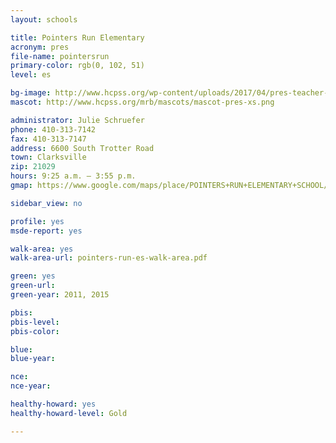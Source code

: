 ```yaml
---
layout: schools

title: Pointers Run Elementary
acronym: pres
file-name: pointersrun
primary-color: rgb(0, 102, 51)
level: es

bg-image: http://www.hcpss.org/wp-content/uploads/2017/04/pres-teacher-classroom-group-instruction.jpg
mascot: http://www.hcpss.org/mrb/mascots/mascot-pres-xs.png

administrator: Julie Schruefer
phone: 410-313-7142
fax: 410-313-7147
address: 6600 South Trotter Road
town: Clarksville
zip: 21029
hours: 9:25 a.m. – 3:55 p.m.
gmap: https://www.google.com/maps/place/POINTERS+RUN+ELEMENTARY+SCHOOL/@39.190697,-76.9280935,17z/data=!3m1!4b1!4m2!3m1!1s0x89b7d931bfb86cbf:0x30ebed15572abf8?hl=en

sidebar_view: no

profile: yes
msde-report: yes 

walk-area: yes
walk-area-url: pointers-run-es-walk-area.pdf

green: yes
green-url:
green-year: 2011, 2015

pbis:
pbis-level:
pbis-color:

blue: 
blue-year:

nce:
nce-year:

healthy-howard: yes
healthy-howard-level: Gold

---
```

